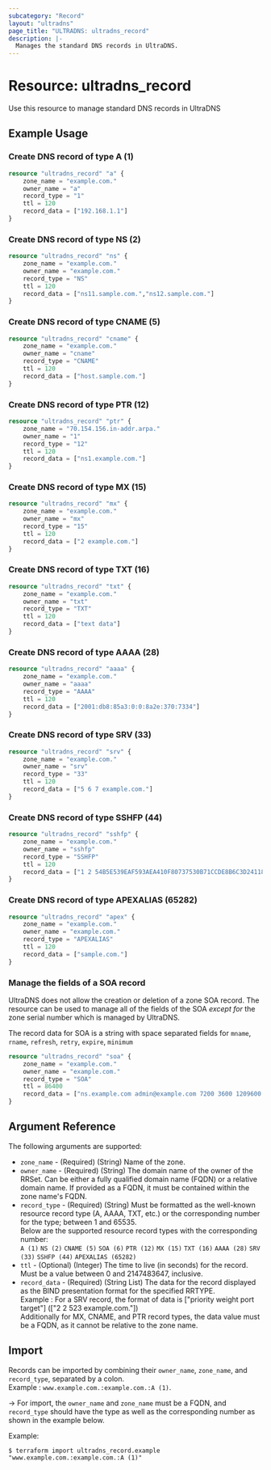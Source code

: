 ```yaml
---
subcategory: "Record"
layout: "ultradns"
page_title: "ULTRADNS: ultradns_record"
description: |-
  Manages the standard DNS records in UltraDNS.
---
```


# Resource: ultradns_record

Use this resource to manage standard DNS records in UltraDNS

## Example Usage

### Create DNS record of type A (1)

```terraform
resource "ultradns_record" "a" {
    zone_name = "example.com."
    owner_name = "a"
    record_type = "1"
    ttl = 120
    record_data = ["192.168.1.1"]
}
```

### Create DNS record of type NS (2)

```terraform
resource "ultradns_record" "ns" {
    zone_name = "example.com."
    owner_name = "example.com."
    record_type = "NS"
    ttl = 120
    record_data = ["ns11.sample.com.","ns12.sample.com."]
}
```

### Create DNS record of type CNAME (5)

```terraform
resource "ultradns_record" "cname" {
    zone_name = "example.com."
    owner_name = "cname"
    record_type = "CNAME"
    ttl = 120
    record_data = ["host.sample.com."]
}
```

### Create DNS record of type PTR (12)

```terraform
resource "ultradns_record" "ptr" {
    zone_name = "70.154.156.in-addr.arpa."
    owner_name = "1"
    record_type = "12"
    ttl = 120
    record_data = ["ns1.example.com."]
}
```

### Create DNS record of type MX (15)

```terraform
resource "ultradns_record" "mx" {
    zone_name = "example.com."
    owner_name = "mx"
    record_type = "15"
    ttl = 120
    record_data = ["2 example.com."]
}
```

### Create DNS record of type TXT (16)

```terraform
resource "ultradns_record" "txt" {
    zone_name = "example.com."
    owner_name = "txt"
    record_type = "TXT"
    ttl = 120
    record_data = ["text data"]
}
```

### Create DNS record of type AAAA (28)

```terraform
resource "ultradns_record" "aaaa" {
    zone_name = "example.com."
    owner_name = "aaaa"
    record_type = "AAAA"
    ttl = 120
    record_data = ["2001:db8:85a3:0:0:8a2e:370:7334"]
}
```

### Create DNS record of type SRV (33)

```terraform
resource "ultradns_record" "srv" {
    zone_name = "example.com."
    owner_name = "srv"
    record_type = "33"
    ttl = 120
    record_data = ["5 6 7 example.com."]
}
```

### Create DNS record of type SSHFP (44)

```terraform
resource "ultradns_record" "sshfp" {
    zone_name = "example.com."
    owner_name = "sshfp"
    record_type = "SSHFP"
    ttl = 120
    record_data = ["1 2 54B5E539EAF593AEA410F80737530B71CCDE8B6C3D241184A1372E98BC7EDB37"]
}
```

### Create DNS record of type APEXALIAS (65282)

```terraform
resource "ultradns_record" "apex" {
    zone_name = "example.com."
    owner_name = "example.com."
    record_type = "APEXALIAS"
    ttl = 120
    record_data = ["sample.com."]
}
```

### Manage the fields of a SOA record
UltraDNS does not allow the creation or deletion of a zone SOA record. The resource can be used to manage all of the fields of the SOA _except for_ the zone serial number which is managed by UltraDNS.

The record data for SOA is a string with space separated fields for `mname`, `rname`, `refresh`, `retry`, `expire`, `minimum`

```terraform
resource "ultradns_record" "soa" {
    zone_name = "example.com."
    owner_name = "example.com."
    record_type = "SOA"
    ttl = 86400
    record_data = ["ns.example.com admin@example.com 7200 3600 1209600 36000"]
}
```


## Argument Reference

The following arguments are supported:

* `zone_name` - (Required) (String) Name of the zone.
* `owner_name` - (Required) (String) The domain name of the owner of the RRSet. Can be either a fully qualified domain name (FQDN) or a relative domain name. If provided as a FQDN, it must be contained within the zone name's FQDN.
* `record_type` - (Required) (String) Must be formatted as the well-known resource record type (A, AAAA, TXT, etc.) or the corresponding number for the type; between 1 and 65535.<br/>
Below are the supported resource record types with the corresponding number:<br/>
`A (1)`
`NS (2)`
`CNAME (5)`
`SOA (6)`
`PTR (12)`
`MX (15)`
`TXT (16)`
`AAAA (28)`
`SRV (33)`
`SSHFP (44)`
`APEXALIAS (65282)`
* `ttl` - (Optional) (Integer) The time to live (in seconds) for the record. Must be a value between 0 and 2147483647, inclusive.
* `record_data` - (Required) (String List) The data for the record displayed as the BIND presentation format for the specified RRTYPE.<br/>
Example : For a SRV record, the format of data is ["priority weight port target"] (["2 2 523 example.com."])<br/>
Additionally for MX, CNAME, and PTR record types, the data value must be a FQDN, as it cannot be relative to the zone name.<br/>

## Import

Records can be imported by combining their `owner_name`, `zone_name`, and `record_type`, separated by a colon.<br/>
Example : `www.example.com.:example.com.:A (1)`.


-> For import, the `owner_name` and `zone_name` must be a FQDN, and `record_type` should have the type as well as the corresponding number as shown in the example below.

Example:
```
$ terraform import ultradns_record.example "www.example.com.:example.com.:A (1)" 
```

